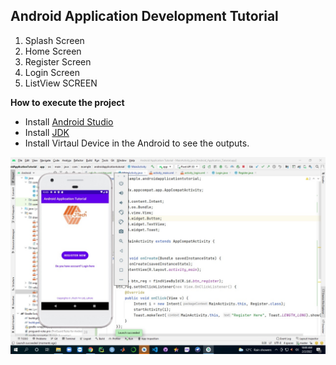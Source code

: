 ## Android Application Development Tutorial

1. Splash Screen 
2. Home Screen
3. Register Screen 
4. Login Screen
5. ListView SCREEN

**How to execute the project**
- Install [Android Studio](https://developer.android.com/studio?gclid=Cj0KCQiA0eOPBhCGARIsAFIwTs4qb9twKnL1JY8EQ56tJCRNpbvz9t69XJb9V5PJSHXrfTOVzIoTPwEaApOTEALw_wcB&gclsrc=aw.ds)
- Install [JDK](https://www.oracle.com/java/technologies/downloads/)
- Install Virtaul Device in the Android to see the outputs. 

![Output Screens](https://github.com/javaidiqbal11/Android-Application-Tutorial/blob/master/home.jpeg)
